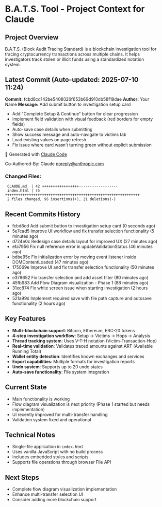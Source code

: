 # B.A.T.S. Tool - Project Context for Claude

## Project Overview
B.A.T.S. (Block Audit Tracing Standard) is a blockchain investigation tool for tracing cryptocurrency transactions across multiple chains. It helps investigators track stolen or illicit funds using a standardized notation system.

## Latest Commit (Auto-updated: 2025-07-10 11:24)

**Commit:** fcbd8cd142be5408026f653b69d910db58f19dae
**Author:** Your Name
**Message:** Add submit button to investigation setup card

- Add "Complete Setup & Continue" button for clear progression
- Implement field validation with visual feedback (red borders for empty fields)
- Auto-save case details when submitting
- Show success message and auto-navigate to victims tab
- Load existing values on page refresh
- Fix issue where card wasn't turning green without explicit submission

🤖 Generated with [Claude Code](https://claude.ai/code)

Co-Authored-By: Claude <noreply@anthropic.com>

### Changed Files:
```
 CLAUDE.md  | 42 +++++++++++++++++------------------
 index.html | 75 ++++++++++++++++++++++++++++++++++++++++++++++++++++++++++++++
 2 files changed, 96 insertions(+), 21 deletions(-)
```

## Recent Commits History

- fcbd8cd Add submit button to investigation setup card (0 seconds ago)
- 5e7cad5 Improve UI workflow and fix transfer selection functionality (5 minutes ago)
- d724e0c Redesign case details layout for improved UX (27 minutes ago)
- efa7956 Fix null reference error in updateValidationStatus (46 minutes ago)
- bdbe95c Fix initialization error by moving event listener inside DOMContentLoaded (47 minutes ago)
- 175069e Improve UI and fix transfer selection functionality (50 minutes ago)
- e376652 Fix transfer selection and add asset filter (80 minutes ago)
- 45fb983 Add Flow Diagram visualization - Phase 1 (88 minutes ago)
- 31ec874 Fix white screen issue when starting investigation (2 hours ago)
- 521a99d Implement required save with file path capture and autosave functionality (2 hours ago)

## Key Features
- **Multi-blockchain support**: Bitcoin, Ethereum, ERC-20 tokens
- **4-step investigation workflow**: Setup → Victims → Hops → Analysis
- **Thread tracking system**: Uses V-T-H notation (Victim-Transaction-Hop)
- **Real-time validation**: Validates traced amounts against ART (Available Running Total)
- **Wallet entity detection**: Identifies known exchanges and services
- **Export capabilities**: Multiple formats for investigation reports
- **Undo system**: Supports up to 20 undo states
- **Auto-save functionality**: File system integration

## Current State
- Main functionality is working
- Flow diagram visualization is next priority (Phase 1 started but needs implementation)
- UI recently improved for multi-transfer handling
- Validation system fixed and operational

## Technical Notes
- Single-file application in `index.html`
- Uses vanilla JavaScript with no build process
- Includes embedded styles and scripts
- Supports file operations through browser File API

## Next Steps
- Complete flow diagram visualization implementation
- Enhance multi-transfer selection UI
- Consider adding more blockchain support
